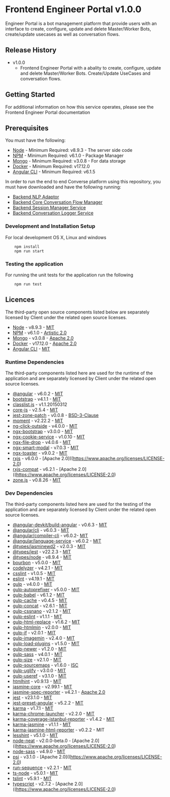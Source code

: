 # Frontend Engineer Portal v1.0.0

Engineer Portal is a bot management platform that provide users with an interface to create, configure, update and delete Master/Worker Bots, create/update usecases as well as conversation flows.

## Release History

*   v1.0.0
      *  Frontend Engineer Portal with a abality to create, configure, update and delete Master/Worker Bots. Create/Update UseCases and conversation flows.

## Getting Started

For additional information on how this service operates, please see the Frontend Engineer Portal documentation

## Prerequisites

You must have the following:

* [Node](https://nodejs.org/en/docs/) - Minimum Required: v8.9.3  - The server side code
* [NPM](https://www.npmjs.com) - Minimum Required: v6.1.0 - Package Manager
* [Mongo](https://docs.mongodb.com) - Minimum Required: v3.0.8 - For data storage
* [Docker](https://www.docker.com) - Minimum Required: v17.12.0
* [Angular CLI](https://cli.angular.io/) - Minimum Required: v6.1.5

In order to run the end to end Converse platform using this repository, you must have downloaded and have the following running:

* [Backend NLP Adaptor](https://innersource.accenture.com/projects/LSLCON/repos/backend_nlpadaptor/browse)
* [Backend Core Conversation Flow Manager](https://innersource.accenture.com/projects/LSLCON/repos/backend_core_conversationflowmanager/browse)
* [Backend Session Manager Service](https://innersource.accenture.com/projects/LSLCON/repos/backend_sessionmanagementservice/browse)
* [Backend Conversation Logger Service](https://innersource.accenture.com/projects/LSLCON/repos/backend_conversationlogger/browse)

### Development and Installation Setup

For local development OS X, Linux and windows
```
    npm install
    npm run start
```

### Testing the application

For running the unit tests for the application run the following
```
    npm run test
```

## Licences

The third-party open source components listed below are separately licensed by Client under the related open source licenses.

* [Node](https://nodejs.org/en/docs/) - v8.9.3 - [MIT](https://opensource.org/licenses/MIT)
* [NPM](https://www.npmjs.com) - v6.1.0 - [Artistic 2.0](https://opensource.org/licenses/Artistic-2.0)
* [Mongo](https://docs.mongodb.com) - v3.0.8 - [Apache 2.0](https://www.apache.org/licenses/LICENSE-2.0)
* [Docker](https://www.docker.com) - v17.12.0 - [Apache 2.0](https://www.apache.org/licenses/LICENSE-2.0)
* [Angular CLI](https://cli.angular.io/) - [MIT](https://opensource.org/licenses/MIT)

### Runtime Dependencies
The third-party components listed here are used for the runtime of the application and are separately licensed by Client under the related open source licenses.

* [@angular](https://www.npmjs.com/package/@angular) - v6.0.2 - [MIT](https://opensource.org/licenses/MIT)
* [bootstrap](https://www.npmjs.com/package/bootstrap) - v4.1.1 - [MIT](https://opensource.org/licenses/MIT)
* [classlist.js](https://www.npmjs.com/package/classlist.js) - v1.1.20150312
* [core-js](https://www.npmjs.com/package/core-js) - v2.5.4 - [MIT](https://opensource.org/licenses/MIT)
* [jest-zone-patch](https://www.npmjs.com/package/jest-zone-patch) - v0.0.8 - [BSD-3-Clause](https://opensource.org/licenses/BSD-3-Clause)
* [moment](https://www.npmjs.com/package/moment) - v2.22.2 - [MIT](https://opensource.org/licenses/MIT)
* [ng-click-outside](https://www.npmjs.com/package/ng-click-outside) - v4.0.0 - [MIT](https://opensource.org/licenses/MIT)
* [ngx-bootstrap](https://www.npmjs.com/package/ngx-bootstrap) - v3.0.0 - [MIT](https://opensource.org/licenses/MIT)
* [ngx-cookie-service](https://www.npmjs.com/package/ngx-cookie-service) - v1.0.10 - [MIT](https://opensource.org/licenses/MIT)
* [ngx-file-drop](https://www.npmjs.com/package/ngx-file-drop) - v4.0.6 - [MIT](https://opensource.org/licenses/MIT)
* [ngx-smart-modal](https://www.npmjs.com/package/ngx-smart-modal) - v7.0.3 - [MIT](https://opensource.org/licenses/MIT)
* [ngx-toaster](https://www.npmjs.com/package/ngx-toastr) - v9.0.2 - [MIT](https://opensource.org/licenses/MIT)
* [rxjs](https://www.npmjs.com/package/rxjs) - v6.0.0 - [Apache 2.0]((https://www.apache.org/licenses/LICENSE-2.0)
* [rxjs-compat](https://www.npmjs.com/package/rxjs-compat) - v6.2.1 - [Apache 2.0]((https://www.apache.org/licenses/LICENSE-2.0)
* [zone.js](https://www.npmjs.com/package/zone.js) - v0.8.26 - [MIT](https://opensource.org/licenses/MIT)

### Dev Dependencies
The third-party components listed here are used for the testing of the application and are separately licensed by Client under the related open source licenses.

* [@angular-devkit/build-angular](https://www.npmjs.com/package/@angular-devkit/build-angular) - v0.6.3 - [MIT](https://opensource.org/licenses/MIT)
* [@angular/cli](https://www.npmjs.com/package/@angular/cli) - v6.0.3 - [MIT](https://opensource.org/licenses/MIT)
* [@angular/compiler-cli](https://www.npmjs.com/package/@angular/compiler-cli) - v6.0.2- [MIT](https://opensource.org/licenses/MIT)
* [@angular/language-service](https://www.npmjs.com/package/@angular/language-service) - v6.0.2 - [MIT](https://opensource.org/licenses/MIT)
* [@types/jasminewd2](https://www.npmjs.com/package/@types/jasminewd2) - v2.0.3 - [MIT](https://opensource.org/licenses/MIT)
* [@types/jest](https://www.npmjs.com/package/@types/jest) - v22.2.3 - [MIT](https://opensource.org/licenses/MIT)
* [@types/node](https://www.npmjs.com/package/@types/node) - v8.9.4 - [MIT](https://opensource.org/licenses/MIT)
* [bourbon](https://www.npmjs.com/package/bourbon) - v5.0.0 - [MIT](https://opensource.org/licenses/MIT)
* [codelyzer](https://www.npmjs.com/package/codelyzer) - v4.2.1 - [MIT](https://opensource.org/licenses/MIT)
* [csslint](https://www.npmjs.com/package/csslint) - v1.0.5 - [MIT](https://opensource.org/licenses/MIT)
* [eslint](https://www.npmjs.com/package/eslint) - v4.19.1 - [MIT](https://opensource.org/licenses/MIT)
* [gulp](https://www.npmjs.com/package/gulp) - v4.0.0 - [MIT](https://opensource.org/licenses/MIT)
* [gulp-autoprefixer](https://www.npmjs.com/package/gulp-autoprefixer) - v5.0.0 - [MIT](https://opensource.org/licenses/MIT)
* [gulp-babel](https://www.npmjs.com/package/gulp-babel) - v6.1.2 - [MIT](https://opensource.org/licenses/MIT)
* [gulp-cache](https://www.npmjs.com/package/gulp-cache) - v0.4.5 - [MIT](https://opensource.org/licenses/MIT)
* [gulp-concat](https://www.npmjs.com/package/gulp-concat) - v2.6.1 - [MIT](https://opensource.org/licenses/MIT)
* [gulp-cssnano](https://www.npmjs.com/package/gulp-cssnano) - v2.1.2 - [MIT](https://opensource.org/licenses/MIT)
* [gulp-eslint](https://www.npmjs.com/package/gulp-eslint) - v1.1.1 - [MIT](https://opensource.org/licenses/MIT)
* [gulp-html-replace](https://www.npmjs.com/package/gulp-html-replace) - v1.6.2 - [MIT](https://opensource.org/licenses/MIT)
* [gulp-htmlmin](https://www.npmjs.com/package/gulp-htmlmin) - v2.0.0 - [MIT](https://opensource.org/licenses/MIT)
* [gulp-if](https://www.npmjs.com/package/gulp-if) - v2.0.1 - [MIT](https://opensource.org/licenses/MIT)
* [gulp-imagemin](https://www.npmjs.com/package/gulp-imagemin) - v2.4.0 - [MIT](https://opensource.org/licenses/MIT)
* [gulp-load-plugins](https://www.npmjs.com/package/gulp-load-plugins) - v1.5.0 - [MIT](https://opensource.org/licenses/MIT)
* [gulp-newer](https://www.npmjs.com/package/gulp-newer) - v1.2.0 - [MIT](https://opensource.org/licenses/MIT)
* [gulp-sass](https://www.npmjs.com/package/gulp-sass) - v4.0.1 - [MIT](https://opensource.org/licenses/MIT)
* [gulp-size](https://www.npmjs.com/package/gulp-size) - v2.1.0 - [MIT](https://opensource.org/licenses/MIT)
* [gulp-sourcemaps](https://www.npmjs.com/package/gulp-sourcemaps) - v1.6.0 - [ISC](https://opensource.org/licenses/ISC)
* [gulp-uglify](https://www.npmjs.com/package/gulp-uglify) - v3.0.0 - [MIT](https://opensource.org/licenses/MIT)
* [gulp-useref](https://www.npmjs.com/package/gulp-useref) - v3.1.0 - [MIT](https://opensource.org/licenses/MIT)
* [htmlhint](https://www.npmjs.com/package/htmlhint) - v0.9.13 - [MIT](https://opensource.org/licenses/MIT)
* [jasmine-core](https://www.npmjs.com/package/jasmine-core) - v2.99.1 - [MIT](https://opensource.org/licenses/MIT)
* [jasmine-spec-reporter](https://www.npmjs.com/package/jasmine-spec-reporter) - v4.2.1 - [Apache 2.0](https://www.apache.org/licenses/LICENSE-2.0)
* [jest](https://www.npmjs.com/package/jest) - v23.1.0 - [MIT](https://opensource.org/licenses/MIT)
* [jest-preset-angular](https://www.npmjs.com/package/jest-preset-angular) - v5.2.2 - [MIT](https://opensource.org/licenses/MIT)
* [karma](https://www.npmjs.com/package/karma) - v1.7.1 - [MIT](https://opensource.org/licenses/MIT)
* [karma-chrome-launcher](https://www.npmjs.com/package/karma-chrome-launcher) - v2.2.0 - [MIT](https://opensource.org/licenses/MIT)
* [karma-coverage-istanbul-reporter](https://www.npmjs.com/package/karma-coverage-istanbul-reporter) - v1.4.2 - [MIT](https://opensource.org/licenses/MIT)
* [karma-jasmine](https://www.npmjs.com/package/karma-jasmine) - v1.1.1 - [MIT](https://opensource.org/licenses/MIT)
* [karma-jasmine-html-reporter](https://www.npmjs.com/package/karma-jasmine-html-reporter) - v0.2.2 - MIT
* [lesshint](https://www.npmjs.com/package/lesshint) - v5.1.0 - [MIT](https://opensource.org/licenses/MIT)
* [node-neat](https://www.npmjs.com/package/node-neat) - v2.0.0-beta.0 - [Apache 2.0]((https://www.apache.org/licenses/LICENSE-2.0)
* [node-sass](https://www.npmjs.com/package/node-sass) - v4.9.0 - [MIT](https://opensource.org/licenses/MIT)
* [psi](https://www.npmjs.com/package/psi) - v3.1.0 - [Apache 2.0]((https://www.apache.org/licenses/LICENSE-2.0)
* [run-sequence](https://www.npmjs.com/package/run-sequence) - v2.2.1 - [MIT](https://opensource.org/licenses/MIT)
* [ts-node](https://www.npmjs.com/package/ts-node) - v5.0.1 - [MIT](https://opensource.org/licenses/MIT)
* [tslint](https://www.npmjs.com/package/tslint) - v5.9.1 - [MIT](https://opensource.org/licenses/MIT)
* [typescript](https://www.npmjs.com/package/typescript) - v2.7.2 - [Apache 2.0]((https://www.apache.org/licenses/LICENSE-2.0)
